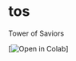 # tos
Tower of Saviors

[![Open in Colab](https://github.com/taipingeric/tos/blob/c4aa85f4f870a13936359c739c125a71537c53ff/Tos_SpyxFamily.ipynb)]
